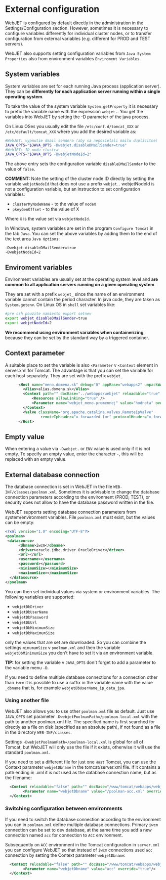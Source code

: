# External configuration

WebJET is configured by default directly in the administration in the Settings/Configuration section. However, sometimes it is necessary to configure variables differently for individual cluster nodes, or to transfer configuration from external variables (e.g. different for PROD and TEST servers).

WebJET also supports setting configuration variables from `Java System Properties` also from environment variables `Enviroment Variables`.

## System variables

System variables are set for each running Java process (application server). They can be **differently for each application server running within a single operating system**.

To take the value of the system variable `System.getProperty` it is necessary to prefix the variable name with the expression `webjet.`. You get the variables into WebJET by setting the -D parameter of the java process.

On Linux OSes you usually edit the file `/etc/conf.d/tomcat_XXX` or `/etc/default/tomcat_XXX` where you add the desired variable as:

```sh
#WebJET: vypnutie dmail sendera (aby sa neposielali mailu duplicitne)
JAVA_OPTS="$JAVA_OPTS -Dwebjet.disableDMailSender=true"
#WebJET: ID nodu clustra
JAVA_OPTS="$JAVA_OPTS -DwebjetNodeId=2"
```

The above entry sets the configuration variable `disableDMailSender` to the value of `false`.

**COMMENT:** Note the setting of the cluster node ID directly by setting the variable `webjetNodeId` that does not use a prefix `webjet.`. webjetNodeId is not a configuration variable, but an instruction to set configuration variables:
- `clusterMyNodeName` - to the value of `nodeX`
- `pkeyGenOffset` - to the value of X

Where `X` is the value set via `webjetNodeId`.

In Windows, system variables are set in the program `Configure Tomcat` in the tab `Java`. You can set the above variables by adding them to the end of the text area `Java Options`:

```
-Dwebjet.disableDMailSender=true
-DwebjetNodeId=2
```

## Enviroment variables

Environment variables are usually set at the operating system level and **are common to all application servers running on a given operating system**.

They are set with a prefix `webjet_` since the name of an environment variable cannot contain the period character. In java code, they are taken as `System.getenv`. On Linux OS in `shell` set variables like:

```sh
#pre csh pouzite namiesto export setnev
export webjet_disableDMailSender=true
export webjetNodeId=2
```

**We recommend using environment variables when containerizing**, because they can be set by the standard way by a triggered container.

## Context parameter

A suitable place to set the variable is also `<Parameter` v `<Context` element in server.xml for Tomcat. The advantage is that you can set the variable for each host separately. They are set with the prefix `webjet_`

```xml
      <Host name="meno.domena.sk" debug="0" appBase="webapps2" unpackWARs="false" autoDeploy="false">
        <Alias>alias.domena.sk</Alias>
        <Context path="" docBase="../webapps/webjet" reloadable="true" debug="0" swallowOutput="true">
            <Resources allowLinking="true" />
            <Parameter name="webjet_meno-premennej" value="hodnota" override="true"/>
        </Context>
        <Valve className="org.apache.catalina.valves.RemoteIpValve"
                remoteIpHeader="x-forwarded-for" protocolHeader="x-forwarded-proto" />
      </Host>
```

## Empty value

When entering a value via `-Dwebjet.` or `ENV` value is used only if it is not empty. To specify an empty value, enter the character `-`, this will be replaced with an empty value.

## External database connection

The database connection is set in WebJET in the file `WEB-INF/classes/poolman.xml`. Sometimes it is advisable to change the database connection parameters according to the environment (PROD, TEST), or security does not allow to have the database password written in the file.

WebJET supports setting database connection parameters from system/environment variables. File `poolman.xml` must exist, but the values can be empty:

```xml
<?xml version="1.0" encoding="UTF-8"?>
<poolman>
 <datasource>
      <dbname>iwcm</dbname>
      <driver>oracle.jdbc.driver.OracleDriver</driver>
      <url></url>
      <username></username>
      <password></password>
      <minimumSize></minimumSize>
      <maximumSize></maximumSize>
  </datasource>
</poolman>
```

You can then set individual values via system or environment variables. The following variables are supported:
- `webjetDbDriver`
- `webjetDbUserName`
- `webjetDbPassword`
- `webjetDbUrl`
- `webjetDbMinimumSize`
- `webjetDbMaximumSize`

only the values that are set are downloaded. So you can combine the settings `minumumSize` v `poolman.xml` and then the variable `webjetDbMinimumSize` you don't have to set it via an environment variable.

**TIP:** for setting the variable v `JAVA_OPTS` don't forget to add a parameter to the variable menu `-D`.

If you need to define multiple database connections for a connection other than `iwcm` it is possible to use a suffix in the variable name with the value `_dbname` that is, for example `webjetDbUserName_ip_data_jpa`.

### Using another file

WebJET also allows you to use other `poolman.xml` file as default. Just use `JAVA_OPTS` set parameter `-DwebjetPoolmanPath=/poolman-local.xml` with the path to another poolman.xml file. The specified name is first searched for directly as a file on disk (specified as an absolute path), if not found as a file in the directory `WEB-INF/classes`.

Settings `-DwebjetPoolmanPath=/poolman-local.xml` is global for all of Tomcat, but WebJET will only use the file if it exists, otherwise it will use the standard `poolman.xml`.

If you need to set a different file for just one `Host` Tomcat, you can use the Context parameter `webjetDbname` in the tomcat/server.xml file. If it contains a path ending in .xml it is not used as the database connection name, but as the filename:

```xml
  <Context reloadable="false" path="" docBase="/www/tomcat/webapps/webjet/" allowLinking="true" swallowOutput="true">
        <Parameter name="webjetDbname" value="/poolman-acc.xml" override="true"/>
  </Context>
```

### Switching configuration between environments

If you need to switch the database connection according to the environment you can in `poolman.xml` define multiple database connections. Primary `iwcm` connection can be set to dev database, at the same time you add a new connection named `acc` for connection to `ACC` environment.

Subsequently on `ACC` environment in the Tomcat configuration in `server.xml` you can configure WebJET so that instead of `iwcm` connections used `acc` connection by setting the Context parameter `webjetDbname`:

```xml
  <Context reloadable="false" path="" docBase="/www/tomcat/webapps/webjet/" allowLinking="true" swallowOutput="true">
        <Parameter name="webjetDbname" value="acc" override="true"/>
  </Context>
```
